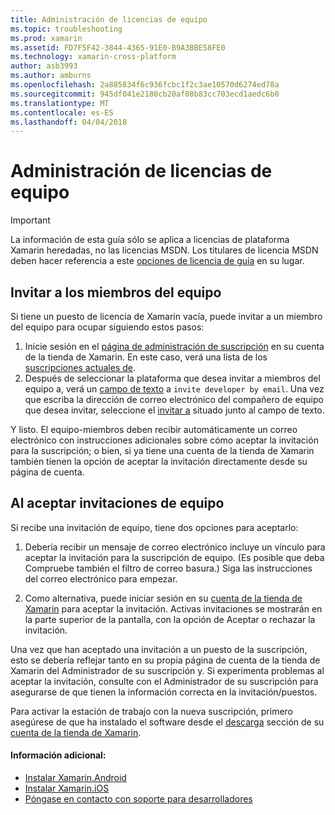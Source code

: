 ```yaml
---
title: Administración de licencias de equipo
ms.topic: troubleshooting
ms.prod: xamarin
ms.assetid: FD7F5F42-3844-4365-91E0-B9A3BBE58FE0
ms.technology: xamarin-cross-platform
author: asb3993
ms.author: amburns
ms.openlocfilehash: 2a885834f6c936fcbc1f2c3ae10570d6274ed78a
ms.sourcegitcommit: 945df041e2180cb20af08b83cc703ecd1aedc6b0
ms.translationtype: MT
ms.contentlocale: es-ES
ms.lasthandoff: 04/04/2018
---
```

# <a name="team-license-management"></a>Administración de licencias de equipo

> [!IMPORTANT]
> La información de esta guía sólo se aplica a licencias de plataforma Xamarin heredadas, no las licencias MSDN. Los titulares de licencia MSDN deben hacer referencia a este [opciones de licencia de guía](~/cross-platform/get-started/requirements.md) en su lugar.


## <a name="inviting-team-members"></a>Invitar a los miembros del equipo
Si tiene un puesto de licencia de Xamarin vacía, puede invitar a un miembro del equipo para ocupar siguiendo estos pasos:

1.  Inicie sesión en el [página de administración de suscripción](https://store.xamarin.com/account/my/subscription) en su cuenta de la tienda de Xamarin. En este caso, verá una lista de los [suscripciones actuales de](http://screencast.com/t/BdOamw5Z).
2.  Después de seleccionar la plataforma que desea invitar a miembros del equipo a, verá un [campo de texto](http://screencast.com/t/APdCrwaN) a `invite developer by email`. Una vez que escriba la dirección de correo electrónico del compañero de equipo que desea invitar, seleccione el [invitar a](http://screencast.com/t/vjQAIBpT) situado junto al campo de texto.

Y listo. El equipo-miembros deben recibir automáticamente un correo electrónico con instrucciones adicionales sobre cómo aceptar la invitación para la suscripción; o bien, si ya tiene una cuenta de la tienda de Xamarin también tienen la opción de aceptar la invitación directamente desde su página de cuenta.

## <a name="accepting-team-invitations"></a>Al aceptar invitaciones de equipo
Si recibe una invitación de equipo, tiene dos opciones para aceptarlo:

1.  Debería recibir un mensaje de correo electrónico incluye un vínculo para aceptar la invitación para la suscripción de equipo. (Es posible que deba Compruebe también el filtro de correo basura.) Siga las instrucciones del correo electrónico para empezar. 

2.  Como alternativa, puede iniciar sesión en su [cuenta de la tienda de Xamarin](http://store.xamarin.com/account/my/subscription) para aceptar la invitación. Activas invitaciones se mostrarán en la parte superior de la pantalla, con la opción de Aceptar o rechazar la invitación.

Una vez que han aceptado una invitación a un puesto de la suscripción, esto se debería reflejar tanto en su propia página de cuenta de la tienda de Xamarin del Administrador de su suscripción y. Si experimenta problemas al aceptar la invitación, consulte con el Administrador de su suscripción para asegurarse de que tienen la información correcta en la invitación/puestos.

Para activar la estación de trabajo con la nueva suscripción, primero asegúrese de que ha instalado el software desde el [descarga](https://store.xamarin.com/account/my/subscription/downloads) sección de su [cuenta de la tienda de Xamarin](http://store.xamarin.com/account/my/subscription).

#### <a name="additional-information"></a>Información adicional:

-   [Instalar Xamarin.Android](~/android/get-started/installation/index.md)
-   [Instalar Xamarin.iOS](~/ios/get-started/installation/index.md)
-   [Póngase en contacto con soporte para desarrolladores](http://xamarin.com/support)
